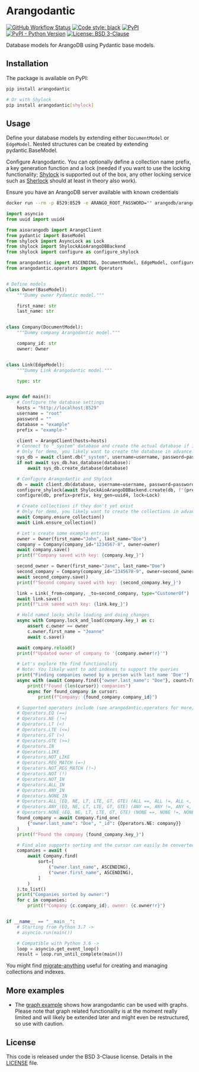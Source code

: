 # Arangodantic

[![GitHub Workflow Status](https://img.shields.io/github/workflow/status/ioxiocom/arangodantic/Build%20and%20upload%20to%20PyPI)](https://github.com/ioxiocom/arangodantic/actions/workflows/publish.yaml)
[![Code style: black](https://img.shields.io/badge/code%20style-black-000000.svg)](https://github.com/psf/black)
[![PyPI](https://img.shields.io/pypi/v/arangodantic)](https://pypi.org/project/arangodantic/)
[![PyPI - Python Version](https://img.shields.io/pypi/pyversions/arangodantic)](https://pypi.org/project/arangodantic/)
[![License: BSD 3-Clause](https://img.shields.io/badge/License-BSD%203--Clause-blue.svg)](https://opensource.org/licenses/BSD-3-Clause)

Database models for ArangoDB using Pydantic base models.

## Installation

The package is available on PyPI:

```bash
pip install arangodantic

# Or with Shylock
pip install arangodantic[shylock]
```

## Usage

Define your database models by extending either `DocumentModel` or `EdgeModel`. Nested
structures can be created by extending pydantic.BaseModel.

Configure Arangodantic. You can optionally define a collection name prefix, a key
generation function and a lock (needed if you want to use the locking functionality;
[Shylock](https://github.com/lietu/shylock) is supported out of the box, any other
locking service such as [Sherlock](https://pypi.org/project/sherlock/) should at least
in theory also work).

Ensure you have an ArangoDB server available with known credentials

```bash
docker run --rm -p 8529:8529 -e ARANGO_ROOT_PASSWORD="" arangodb/arangodb:3.7.2.1
```

```python
import asyncio
from uuid import uuid4

from aioarangodb import ArangoClient
from pydantic import BaseModel
from shylock import AsyncLock as Lock
from shylock import ShylockAioArangoDBBackend
from shylock import configure as configure_shylock

from arangodantic import ASCENDING, DocumentModel, EdgeModel, configure
from arangodantic.operators import Operators


# Define models
class Owner(BaseModel):
    """Dummy owner Pydantic model."""

    first_name: str
    last_name: str


class Company(DocumentModel):
    """Dummy company Arangodantic model."""

    company_id: str
    owner: Owner


class Link(EdgeModel):
    """Dummy Link Arangodantic model."""

    type: str


async def main():
    # Configure the database settings
    hosts = "http://localhost:8529"
    username = "root"
    password = ""
    database = "example"
    prefix = "example-"

    client = ArangoClient(hosts=hosts)
    # Connect to "_system" database and create the actual database if it doesn't exist
    # Only for demo, you likely want to create the database in advance.
    sys_db = await client.db("_system", username=username, password=password)
    if not await sys_db.has_database(database):
        await sys_db.create_database(database)

    # Configure Arangodantic and Shylock
    db = await client.db(database, username=username, password=password)
    configure_shylock(await ShylockAioArangoDBBackend.create(db, f"{prefix}shylock"))
    configure(db, prefix=prefix, key_gen=uuid4, lock=Lock)

    # Create collections if they don't yet exist
    # Only for demo, you likely want to create the collections in advance.
    await Company.ensure_collection()
    await Link.ensure_collection()

    # Let's create some example entries
    owner = Owner(first_name="John", last_name="Doe")
    company = Company(company_id="1234567-8", owner=owner)
    await company.save()
    print(f"Company saved with key: {company.key_}")

    second_owner = Owner(first_name="Jane", last_name="Doe")
    second_company = Company(company_id="2345678-9", owner=second_owner)
    await second_company.save()
    print(f"Second company saved with key: {second_company.key_}")

    link = Link(_from=company, _to=second_company, type="CustomerOf")
    await link.save()
    print(f"Link saved with key: {link.key_}")

    # Hold named locks while loading and doing changes
    async with Company.lock_and_load(company.key_) as c:
        assert c.owner == owner
        c.owner.first_name = "Joanne"
        await c.save()

    await company.reload()
    print(f"Updated owner of company to '{company.owner!r}'")

    # Let's explore the find functionality
    # Note: You likely want to add indexes to support the queries
    print("Finding companies owned by a person with last name 'Doe'")
    async with (await Company.find({"owner.last_name": "Doe"}, count=True)) as cursor:
        print(f"Found {len(cursor)} companies")
        async for found_company in cursor:
            print(f"Company: {found_company.company_id}")

    # Supported operators include (see arangodantic.operators for more):
    # Operators.EQ (==)
    # Operators.NE (!=)
    # Operators.LT (<)
    # Operators.LTE (<=)
    # Operators.GT (>)
    # Operators.GTE (>=)
    # Operators.IN
    # Operators.LIKE
    # Operators.NOT_LIKE
    # Operators.REG_MATCH (=~)
    # Operators.NOT_REG_MATCH (!~)
    # Operators.NOT (!)
    # Operators.NOT_IN
    # Operators.ALL_IN
    # Operators.ANY_IN
    # Operators.NONE_IN
    # Operators.ALL_(EQ, NE, LT, LTE, GT, GTE) (ALL ==, ALL !=, ALL <, etc.)
    # Operators.ANY_(EQ, NE, LT, LTE, GT, GTE) (ANY ==, ANY !=, ANY <, etc.)
    # Operators.NONE_(EQ, NE, LT, LTE, GT, GTE) (NONE ==, NONE !=, NONE <, etc.)
    found_company = await Company.find_one(
        {"owner.last_name": "Doe", "_id": {Operators.NE: company}}
    )
    print(f"Found the company {found_company.key_}")

    # Find also supports sorting and the cursor can easily be converted to a list
    companies = await (
        await Company.find(
            sort=[
                ("owner.last_name", ASCENDING),
                ("owner.first_name", ASCENDING),
            ]
        )
    ).to_list()
    print("Companies sorted by owner:")
    for c in companies:
        print(f"Company {c.company_id}, owner: {c.owner!r}")


if __name__ == "__main__":
    # Starting from Python 3.7 ->
    # asyncio.run(main())

    # Compatible with Python 3.6 ->
    loop = asyncio.get_event_loop()
    result = loop.run_until_complete(main())
```

You might find [migrate-anything](https://github.com/cocreators-ee/migrate-anything)
useful for creating and managing collections and indexes.

## More examples

- The [graph example](examples/graph_example.py) shows how arangodantic can be used with
  graphs. Please note that graph related functionality is at the moment really limited
  and will likely be extended later and might even be restructured, so use with caution.

## License

This code is released under the BSD 3-Clause license. Details in the
[LICENSE](./LICENSE) file.

